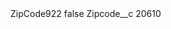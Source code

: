 <?xml version="1.0" encoding="UTF-8"?>
<CustomMetadata xmlns="http://soap.sforce.com/2006/04/metadata" xmlns:xsi="http://www.w3.org/2001/XMLSchema-instance" xmlns:xsd="http://www.w3.org/2001/XMLSchema">
    <label>ZipCode922</label>
    <protected>false</protected>
    <values>
        <field>Zipcode__c</field>
        <value xsi:type="xsd:string">20610</value>
    </values>
</CustomMetadata>
